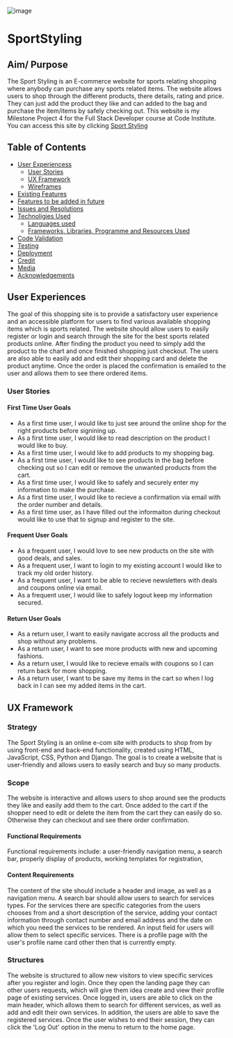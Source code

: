 ![image](static/images/)

# SportStyling

## Aim/ Purpose

The Sport Styling is an E-commerce website for sports relating shopping where anybody can purchase any sports related items. The website allows users to shop through the different products, there details, rating  and price. They can just add the product they like and can added to the bag and purchase the item/items by safely checking out. This website is my Milestone Project 4 for the Full Stack Developer course at Code Institute. You can access this site by clicking [Sport Styling]()

## Table of Contents

- [User Experiencess](#user-experiences)
  - [User Stories](#user-stories)
  - [UX Framework](#ux-framework)
  - [Wireframes](#wireframes)
- [Existing Features](#existing-features)
- [Features to be added in future](#features-to-be-added-in-future)
- [Issues and Resolutions](#issues-and-resolutions)
- [Technoligies Used](#technologies-used)
  - [Languages used](#languages-used)
  - [Frameworks, Libraries, Programme and Resources Used](#frameworks-libraries-programme-and-resources-used)
- [Code Validation](#code-validation)
- [Testing](#testing)
- [Deployment](#deployment)
- [Credit](#credit)
- [Media](#media)
- [Acknowledgements](#acknowledgements)


## User Experiences

The goal of this shopping site is to provide a satisfactory user experience and an accessible platform for users to find various available shopping items which is sports related. The website should allow users to easily register or login and search through the site for the best sports related products online. After finding the product you need to simply add the product to the chart and once finished shopping just checkout. The users are also able to easily add and edit their shopping card and delete the product anytime. Once the order is placed the confirmation is emailed to the user and allows them to see there ordered items.

### User Stories

#### First Time User Goals
- As a first time user, I would like to just see around the online shop for the right products before signining up.
- As a first time user, I would like to read description on the product I would like to buy.
- As a first time user, I would like to add products to my shopping bag. 
- As a first time user, I would like to see products in the bag before checking out so I can edit or remove the unwanted products from the cart.
- As a first time user, I would like to safely and securely enter my information to make the purchase.
- As a first time user, I would like to recieve a confirmation via email with the order number and details.
- As a first time user, as I have filled out the informaiton during checkout would like to use that to signup and register to the site. 

#### Frequent User Goals
- As a frequent user, I would love to see new products on the site with good deals, and sales.
- As a frequent user, I want to login to my existing account I would like to track my old order history.
- As a frequent user, I want to be able to recieve newsletters with deals and coupons online via email.
- As a frequent user, I would like to safely logout keep my information secured.

#### Return User Goals
- As a return user, I want to easily navigate accross all the products and shop without any problems.
- As a return user, I want to see more products with new and upcoming fashions.
- As a return user, I would like to recieve emails with coupons so I can return back for more shopping.
- As a return user, I want to be save my items in the cart so when I log back in I can see my added items in the cart.

## UX Framework

### Strategy

The Sport Styling is an online e-com site with products to shop from by using front-end and back-end functionality, created using HTML, JavaScript, CSS, Python and Django. The goal is to create a website that is user-friendly and allows users to easily search and buy so many products.

### Scope

The website is interactive and allows users to shop around see the products they like and easily add them to the cart. Once added to the cart if the shopper need to edit or delete the item from the cart they can easily do so.
Otherwise they can checkout and see there order confirmation. 

#### Functional Requirements

Functional requirements include: a user-friendly navigation menu, a search bar, properly display of products, working templates for registration, 

#### Content Requirements

The content of the site should include a header and image, as well as a navigation menu. A search bar should allow users to search for services types. For the services there are specific categories from the users chooses from  and a short description of the service, adding your contact information through contact number and email address and the date on which you need the services to be rendered. An input field for users will allow them to select specific services. There is a profile page with the user's profile name card other then that is currently empty.

### Structures

The website is structured to allow new visitors to view specific services after you register and login. Once they open the landing page they can other users requests, which will give them idea create and view their profile page of existing services. Once logged in, users are able to click on the main header, which allows them to search for different services, as well as add and edit their own services. In addition, the users are able to save the registered services. Once the user wishes to end their session, they can click the 'Log Out' option in the menu to return to the home page.